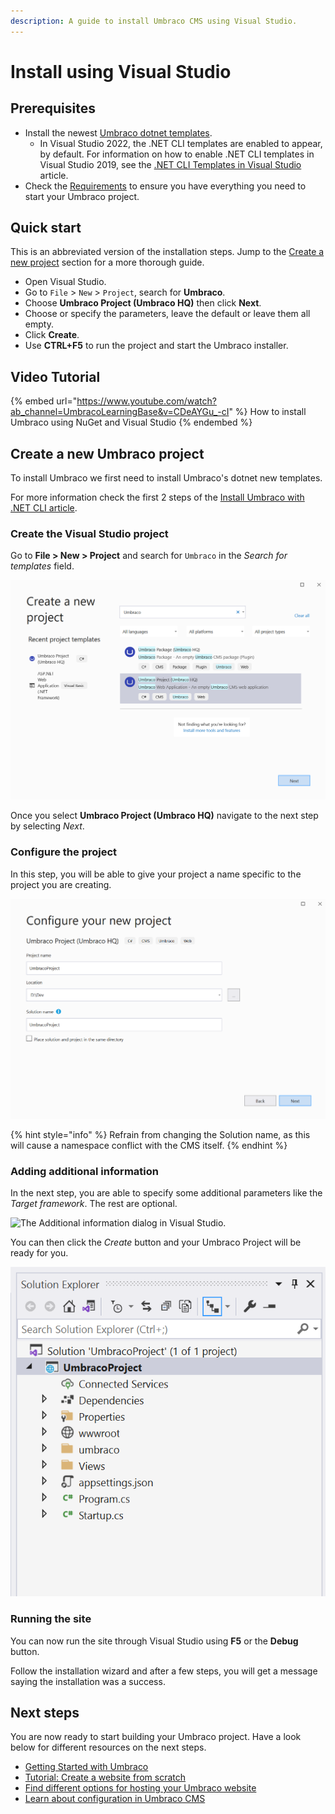 ```yaml
---
description: A guide to install Umbraco CMS using Visual Studio.
---
```


# Install using Visual Studio

## Prerequisites

* Install the newest [Umbraco dotnet templates](install-umbraco-with-templates.md).
  * In Visual Studio 2022, the .NET CLI templates are enabled to appear, by default. For information on how to enable .NET CLI templates in Visual Studio 2019, see the [.NET CLI Templates in Visual Studio](https://devblogs.microsoft.com/dotnet/net-cli-templates-in-visual-studio/) article.
* Check the [Requirements](../requirements.md) to ensure you have everything you need to start your Umbraco project.

## Quick start

This is an abbreviated version of the installation steps. Jump to the [Create a new project](visual-studio.md#new-project) section for a more thorough guide.

* Open Visual Studio.
* Go to `File` > `New` > `Project`, search for **Umbraco**.
* Choose **Umbraco Project (Umbraco HQ)** then click **Next**.
* Choose or specify the parameters, leave the default or leave them all empty.
* Click **Create**.
* Use **CTRL+F5** to run the project and start the Umbraco installer.

## Video Tutorial

{% embed url="https://www.youtube.com/watch?ab_channel=UmbracoLearningBase&v=CDeAYGu_-cI" %}
How to install Umbraco using NuGet and Visual Studio
{% endembed %}

## Create a new Umbraco project

To install Umbraco we first need to install Umbraco's dotnet new templates.

For more information check the first 2 steps of the [Install Umbraco with .NET CLI article](install-umbraco-with-templates.md#install-the-template).

### Create the Visual Studio project

Go to **File > New > Project** and search for `Umbraco` in the _Search for templates_ field.

![The Create a new project dialog in Visual Studio.](../../../../../11/umbraco-cms/fundamentals/setup/install/images/VS/create-project.png)

Once you select **Umbraco Project (Umbraco HQ)** navigate to the next step by selecting _Next_.

### Configure the project

In this step, you will be able to give your project a name specific to the project you are creating.

![The Configure your new project dialog in Visual Studio.](../../../../../11/umbraco-cms/fundamentals/setup/install/images/VS/configure-project.png)

{% hint style="info" %}
Refrain from changing the Solution name, as this will cause a namespace conflict with the CMS itself.
{% endhint %}

### Adding additional information

In the next step, you are able to specify some additional parameters like the _Target framework_. The rest are optional.

![The Additional information dialog in Visual Studio.](../../../../../11/umbraco-cms/fundamentals/setup/install/images/VS/Umbraco10\_install.png)

You can then click the _Create_ button and your Umbraco Project will be ready for you.

![Overview of files in the project solution](../../../../../11/umbraco-cms/fundamentals/setup/install/images/VS/ready-solution.png)

### Running the site

You can now run the site through Visual Studio using **F5** or the **Debug** button.

Follow the installation wizard and after a few steps, you will get a message saying the installation was a success.

## Next steps

You are now ready to start building your Umbraco project. Have a look below for different resources on the next steps.

* [Getting Started with Umbraco](../../../../getting-started/)
* [Tutorial: Create a website from scratch](../../../tutorials/creating-a-basic-website/)
* [Find different options for hosting your Umbraco website](../server-setup/)
* [Learn about configuration in Umbraco CMS](../../../reference/configuration/)
